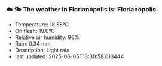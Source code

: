 ### ☁️ 🌤️  The weather in Florianópolis is: Florianópolis

- Temperature: 18.58°C
- On flesh: 19.0°C
- Relative air humidity: 96%
- Rain: 0.34 mm
- Description: Light rain
- last updated: 2025-06-05T13:30:58.013444
